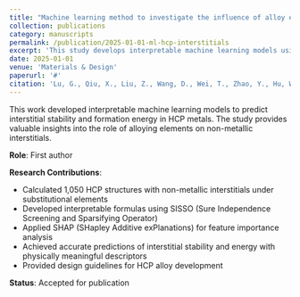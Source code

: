 ```yaml
---
title: "Machine learning method to investigate the influence of alloy elements on non-metal interstitials in HCP metals"
collection: publications
category: manuscripts
permalink: /publication/2025-01-01-ml-hcp-interstitials
excerpt: 'This study develops interpretable machine learning models using SISSO and SHAP to predict the stability and formation energy of non-metallic interstitials in HCP metals under the influence of alloying elements.'
date: 2025-01-01
venue: 'Materials & Design'
paperurl: '#'
citation: 'Lu, G., Qiu, X., Liu, Z., Wang, D., Wei, T., Zhao, Y., Hu, W., & Deng, H. (2025). &quot;Machine learning method to investigate the influence of alloy elements on non-metal interstitials in HCP metals.&quot; <i>Materials & Design</i>. (Accepted)'
---
```


This work developed interpretable machine learning models to predict interstitial stability and formation energy in HCP metals. The study provides valuable insights into the role of alloying elements on non-metallic interstitials.

**Role**: First author

**Research Contributions**:
- Calculated 1,050 HCP structures with non-metallic interstitials under substitutional elements
- Developed interpretable formulas using SISSO (Sure Independence Screening and Sparsifying Operator)
- Applied SHAP (SHapley Additive exPlanations) for feature importance analysis
- Achieved accurate predictions of interstitial stability and energy with physically meaningful descriptors
- Provided design guidelines for HCP alloy development

**Status**: Accepted for publication
